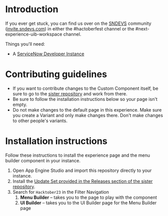 # Introduction
If you ever get stuck, you can find us over on the [SNDEVS](https://sndevs.com) community ([invite.sndevs.com](https://invite.sndevs.com)) in either the #hactoberfest channel or the #next-experience-uib-workspace channel. 

Things you'll need:
- A [ServiceNow Developer Instance](https://developer.servicenow.com/)
# Contributing guidelines
- If you want to contribute changes to the Custom Component itself, be sure to go to the [sister repository](https://github.com/ServiceNowDevProgram/Menu-Generating-Operations-Program-Widget-Custom-Component) and work from there. 
- Be sure to follow the installation instructions below so your page isn't empty. 
- Do not make changes to the default page in this experience. Make sure you create a Variant and only make changes there. Don't make changes to other people's variants. 
# Installation instructions
Follow these instructions to install the experience page and the menu builder component in your instance.

1. Open App Engine Studio and import this repository directly to your instance.
2. Install the [Update Set provided in the Releases section of the sister repository](https://github.com/ServiceNowDevProgram/Menu-Generating-Operations-Program-Widget-Custom-Component/releases/tag/original).
3. Search for `Hacktober23` in the Filter Navigation 
	1. **Menu Builder** – takes you to the page to play with the component 
	2. **UI Builder** – takes you to the UI Builder page for the Menu Builder page 
